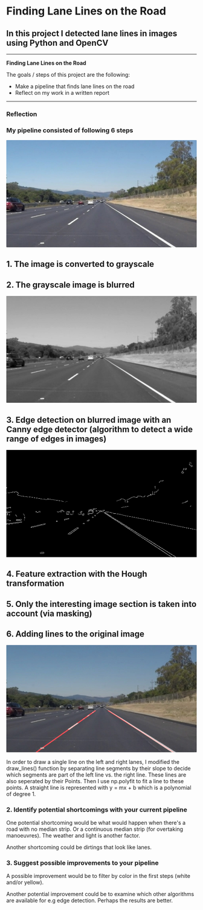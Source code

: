 # **Finding Lane Lines on the Road** 

## In this project I detected lane lines in images using Python and OpenCV

---

**Finding Lane Lines on the Road**

The goals / steps of this project are the following:
* Make a pipeline that finds lane lines on the road
* Reflect on my work in a written report


[//]: # (Image References)

[image1]: ./test_images/solidWhiteRight.jpg "Original"
[image2]: ./test_images_output/intermediate_stages/solidWhiteRight.jpg_gray_image.jpg "Grayscale"
[image3]: ./test_images_output/intermediate_stages/solidWhiteRight.jpg_blur_image "Blurred"
[image4]: ./test_images_output/intermediate_stages/solidWhiteRight.jpg_canny_image "Canny"
[image5]: ./test_images_output/intermediate_stages/solidWhiteRight.jpg_hough_image.jpg "Hough"
[image6]: ./test_images_output/intermediate_stages/solidWhiteRight.jpg_masked_image "Masked"
[image7]: ./test_images_output/solidWhiteRight.jpg "Result"

---

### Reflection

### My pipeline consisted of following 6 steps

![alt text][image1]

## 1. The image is converted to grayscale


## 2. The grayscale image is blurred

![alt text][image3]

## 3. Edge detection on blurred image with an Canny edge detector (algorithm to detect a wide range of edges in images)

![alt text][image4]

## 4. Feature extraction with the Hough transformation


## 5. Only the interesting image section is taken into account (via masking)


## 6. Adding lines to the original image 

![alt text][image7]

In order to draw a single line on the left and right lanes, I modified the draw_lines() function by separating line segments by their 
slope to decide which segments are part of the left line vs. the right line. These lines are also seperated by their Points. Then I use np.polyfit 
to fit a line to these points. A straight line is represented with y = mx + b which is a polynomial of degree 1. 


### 2. Identify potential shortcomings with your current pipeline


One potential shortcoming would be what would happen when there's a road with no median strip. 
Or a continuous median strip (for overtaking manoeuvres). The weather and light is another factor.

Another shortcoming could be dirtings that look like lanes.


### 3. Suggest possible improvements to your pipeline

A possible improvement would be to filter by color in the first steps (white and/or yellow).

Another potential improvement could be to examine which other algorithms are available for e.g edge detection.
Perhaps the results are better.
